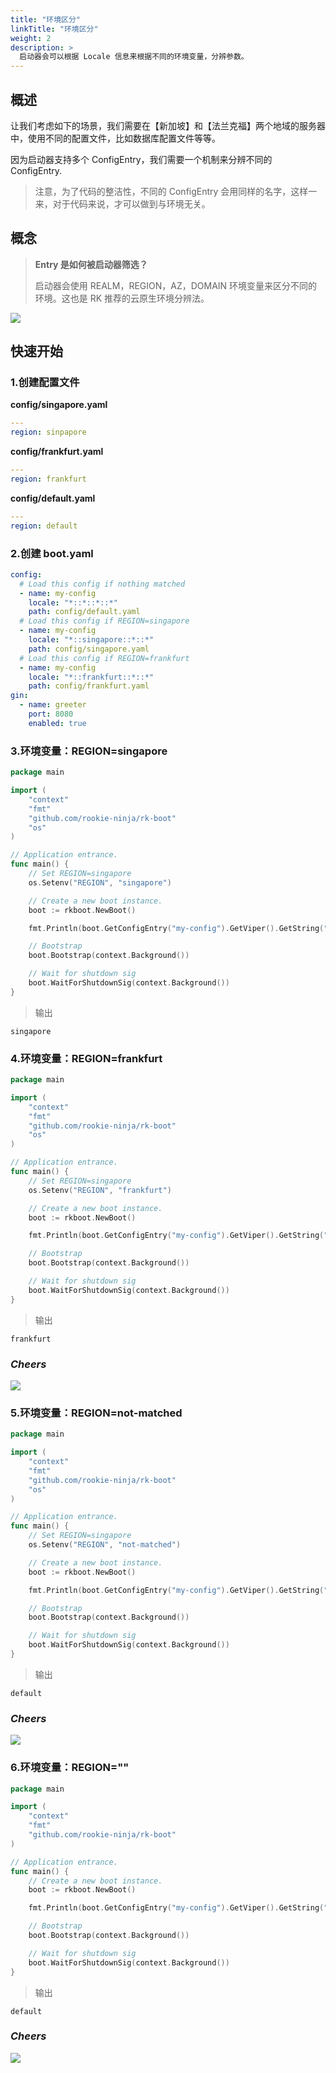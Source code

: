 ```yaml
---
title: "环境区分"
linkTitle: "环境区分"
weight: 2
description: >
  启动器会可以根据 Locale 信息来根据不同的环境变量，分辨参数。
---
```


## 概述
让我们考虑如下的场景，我们需要在【新加坡】和【法兰克福】两个地域的服务器中，使用不同的配置文件，比如数据库配置文件等等。

因为启动器支持多个 ConfigEntry，我们需要一个机制来分辨不同的 ConfigEntry.

> 注意，为了代码的整洁性，不同的 ConfigEntry 会用同样的名字，这样一来，对于代码来说，才可以做到与环境无关。

## 概念
> **Entry 是如何被启动器筛选？**
> 
> 启动器会使用 REALM，REGION，AZ，DOMAIN 环境变量来区分不同的环境。这也是 RK 推荐的云原生环境分辨法。

![](/bootstrapper/user-guide/gin-golang/advanced/locale-arch.png)

## 快速开始
### 1.创建配置文件
**config/singapore.yaml**
```yaml
---
region: sinpapore
```
**config/frankfurt.yaml**
```yaml
---
region: frankfurt
```
**config/default.yaml**
```yaml
---
region: default
```

### 2.创建 boot.yaml
```yaml
config:
  # Load this config if nothing matched
  - name: my-config
    locale: "*::*::*::*"
    path: config/default.yaml
  # Load this config if REGION=singapore
  - name: my-config
    locale: "*::singapore::*::*"
    path: config/singapore.yaml
  # Load this config if REGION=frankfurt
  - name: my-config
    locale: "*::frankfurt::*::*"
    path: config/frankfurt.yaml
gin:
  - name: greeter
    port: 8080
    enabled: true
```

### 3.环境变量：REGION=singapore
```go
package main

import (
	"context"
	"fmt"
	"github.com/rookie-ninja/rk-boot"
	"os"
)

// Application entrance.
func main() {
    // Set REGION=singapore
	os.Setenv("REGION", "singapore")

	// Create a new boot instance.
	boot := rkboot.NewBoot()

	fmt.Println(boot.GetConfigEntry("my-config").GetViper().GetString("region"))

	// Bootstrap
	boot.Bootstrap(context.Background())

	// Wait for shutdown sig
	boot.WaitForShutdownSig(context.Background())
}
```
> 输出
```shell script
singapore
```

### 4.环境变量：REGION=frankfurt
```go
package main

import (
	"context"
	"fmt"
	"github.com/rookie-ninja/rk-boot"
	"os"
)

// Application entrance.
func main() {
    // Set REGION=singapore
	os.Setenv("REGION", "frankfurt")

	// Create a new boot instance.
	boot := rkboot.NewBoot()

	fmt.Println(boot.GetConfigEntry("my-config").GetViper().GetString("region"))

	// Bootstrap
	boot.Bootstrap(context.Background())

	// Wait for shutdown sig
	boot.WaitForShutdownSig(context.Background())
}
```

> 输出
```shell script
frankfurt
```

### _**Cheers**_
![](/bootstrapper/user-guide/cheers.png)

### 5.环境变量：REGION=not-matched
```go
package main

import (
	"context"
	"fmt"
	"github.com/rookie-ninja/rk-boot"
	"os"
)

// Application entrance.
func main() {
    // Set REGION=singapore
	os.Setenv("REGION", "not-matched")

	// Create a new boot instance.
	boot := rkboot.NewBoot()

	fmt.Println(boot.GetConfigEntry("my-config").GetViper().GetString("region"))

	// Bootstrap
	boot.Bootstrap(context.Background())

	// Wait for shutdown sig
	boot.WaitForShutdownSig(context.Background())
}
```
> 输出
```shell script
default
```

### _**Cheers**_
![](/bootstrapper/user-guide/cheers.png)

### 6.环境变量：REGION=""
```go
package main

import (
	"context"
	"fmt"
	"github.com/rookie-ninja/rk-boot"
)

// Application entrance.
func main() {
	// Create a new boot instance.
	boot := rkboot.NewBoot()

	fmt.Println(boot.GetConfigEntry("my-config").GetViper().GetString("region"))

	// Bootstrap
	boot.Bootstrap(context.Background())

	// Wait for shutdown sig
	boot.WaitForShutdownSig(context.Background())
}
```

> 输出
```shell script
default
```

### _**Cheers**_
![](/bootstrapper/user-guide/cheers.png)